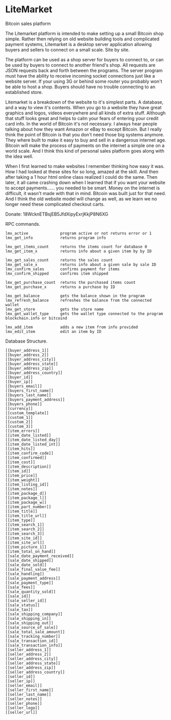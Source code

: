 <h1>
<a name="user-content-litemarket" class="anchor" href="#litemarket" aria-hidden="true"><span class="octicon octicon-link"></span></a>LiteMarket</h1>

<p>Bitcoin sales platform</p>

<p>The Litemarket platform is intended to make setting up a small Bitcoin shop simple. Rather then relying on old website building tools and complicated payment systems, Litemarket is a desktop server application allowing buyers and sellers to connect on a small scale. Site by site. </p>

<p>The platform can be used as a shop server for buyers to connect to, or can be used by buyers to connect to another friend's shop. All requests are JSON requests back and forth between the programs. The server program must have the ability to receive incoming socket connections just like a website server. If your using 3G or behind some router you probably won't be able to host a shop. Buyers should have no trouble connecting to an established store. </p>

<p>Litemarket is a breakdown of the website to it's simplest parts. A database, and a way to view it's contents. When you go to a website they have great graphics and logos, videos everywhere and all kinds of extra stuff. Although that stuff looks great and helps to calm your fears of entering your credit card info. In the world of Bitcoin it's not necessary. I always hear people talking about how they want Amazon or eBay to except Bitcoin. But I really think the point of Bitcoin is that you don't need those big systems anymore. They where built to make it easy to buy and sell in a dangerous internet age. Bitcoin will make the process of payments on the internet a simple one on a world scale. And I think this kind of personal sales platform goes along with the idea well. </p>

<p>When I first learned to make websites I remember thinking how easy it was. How I had looked at these sites for so long, amazed at the skill. And then after taking a 1 hour html online class realized I could do the same. Then later, it all came crashing down when I learned that if you want your website to accept payments...... you needed to be smart. Money on the internet is difficult, it wasn't made with that in mind. Bitcoin was built just for that need. And I think the old website model will change as well, as we learn we no longer need these complicated checkout carts. </p>

<p>Donate: 18WcknETBsjEB5JfdXipyExrjKkjP8N6XG</p>



RPC commands.

    lmx_active              program active or not returns error or 1
    lmx_get_info            returns program info

    lmx_get_items_count     returns the items count for database 0
    lmx_get_item_x          returns info about a given item by by ID

    lmx_get_sales_count     returns the sales count
    lmx_get_sale_x          returns info about a given sale by sale ID
    lmx_confirm_sales       confirms payment for items
    lmx_confirm_shipped     confirms item shipped

    lmx_get_purchase_count  returns the purchased items count
    lmx_get_purchase_x      returns a purchase by ID
    
    lmx_get_balance         gets the balance shown in the program
    lmx_refresh_balance     refreshes the balance from the connected wallet
    lmx_get_store           gets the store name
    lmx_get_wallet_type     gets the wallet type connected to the program blockchain.info or bitcoind

    lmx_add_item            adds a new item from info provided
    lmx_edit_item           edit an item by ID




Database Structure.

	[[buyer_address_1]]
	[[buyer_address_2]]
	[[buyer_address_city]]
	[[buyer_address_state]]
	[[buyer_address_zip]]
	[[buyer_address_country]]
	[[buyer_id]]
	[[buyer_ip]]
	[[buyers_email]]
	[[buyers_first_name]]
	[[buyers_last_name]]
	[[buyers_payment_address]]
	[[buyers_phone]]
	[[currency]]
	[[custom_template]]
	[[custom_1]]
	[[custom_2]]
	[[custom_3]]
	[[item_errors]]
	[[item_date_listed]]
	[[item_date_listed_day]]
	[[item_date_listed_int]]
	[[item_hits]]
	[[item_confirm_code]]
	[[item_confirmed]]
	[[item_cost]]
	[[item_description]]
	[[item_id]]
	[[item_price]]
	[[item_weight]]
	[[item_listing_id]]
	[[item_notes]]
	[[item_package_d]]
	[[item_package_l]]
	[[item_package_w]]
	[[item_part_number]]
	[[item_title]]
	[[item_title_url]]
	[[item_type]]
	[[item_search_1]]
	[[item_search_2]]
	[[item_search_3]]
	[[item_site_id]]
	[[item_site_url]]
	[[item_picture_1]]
	[[item_total_on_hand]]
	[[sale_date_payment_received]]
	[[sale_date_shipped]]
	[[sale_date_sold]]
	[[sale_final_value_fee]]
	[[sale_handling]]
	[[sale_payment_address]]
	[[sale_payment_type]]
	[[sale_fees]]
	[[sale_quantity_sold]]
	[[sale_id]]
	[[sale_seller_id]]
	[[sale_status]]
	[[sale_tax]]
	[[sale_shipping_company]]
	[[sale_shipping_in]]
	[[sale_shipping_out]]
	[[sale_source_of_sale]]
	[[sale_total_sale_amount]]
	[[sale_tracking_number]]
	[[sale_transaction_id]]
	[[sale_transaction_info]]
	[[seller_address_1]]
	[[seller_address_2]]
	[[seller_address_city]]
	[[seller_address_state]]
	[[seller_address_zip]]
	[[seller_address_country]]
	[[seller_id]]
	[[seller_ip]]
	[[seller_email]]
	[[seller_first_name]]
	[[seller_last_name]]
	[[seller_notes]]
	[[seller_phone]]
	[[seller_logo]]
	[[seller_url]]


